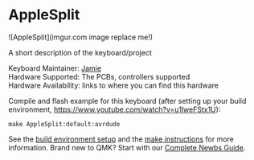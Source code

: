 # AppleSplit

![AppleSplit](imgur.com image replace me!)

A short description of the keyboard/project

Keyboard Maintainer: [Jamie](https://github.com/yourusername)  
Hardware Supported: The PCBs, controllers supported  
Hardware Availability: links to where you can find this hardware

Compile and flash example for this keyboard (after setting up your build environment, https://www.youtube.com/watch?v=u1lweFStx1U):

    make AppleSplit:default:avrdude

See the [build environment setup](https://docs.qmk.fm/#/getting_started_build_tools) and the [make instructions](https://docs.qmk.fm/#/getting_started_make_guide) for more information. Brand new to QMK? Start with our [Complete Newbs Guide](https://docs.qmk.fm/#/newbs).
